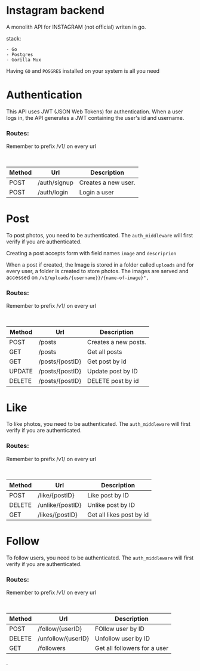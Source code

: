 # Instagram backend

A monolith API for INSTAGRAM (not official) writen in go.

stack:

    - Go
    - Postgres
    - Gorilla Mux

Having `GO` and `POSGRES` installed on your system is all you need

# Authentication

This API uses JWT (JSON Web Tokens) for authentication. When a user logs in, 
the API generates a JWT containing the user's id and username.

### Routes:

Remember to prefix /v1/ on every url

&nbsp;

| Method | Url                 | Description               |
| ------ | ------------------- | ------------------------- |
| POST   | /auth/signup        | Creates a new user.       |
| POST   | /auth/login         | Login a user              |


# Post

To post photos, you need to be authenticated. The `auth_middleware` 
will first verify if you are authenticated.

Creating a post accepts form with field names `image` and `descriprion`

When a post if created, the Image is stored in a folder called `uploads`
and for every user, a folder is created to store photos.
The images are served and accessed on `/v1/uploads/{username}}/{name-of-image}",`

### Routes:

Remember to prefix /v1/ on every url

&nbsp;

| Method | Url                 | Description               |
| ------ | ------------------- | ------------------------- |
| POST   | /posts              | Creates a new posts.      |
| GET    | /posts              | Get all posts             |
| GET    | /posts/{postID}     | Get post by id            |
| UPDATE | /posts/{postID}     | Update post by ID         |
| DELETE | /posts/{postID}     | DELETE post by id         |


# Like

To like photos, you need to be authenticated. The `auth_middleware` 
will first verify if you are authenticated.

### Routes:

Remember to prefix /v1/ on every url

&nbsp;

| Method | Url                 | Description               |
| ------ | ------------------- | ------------------------- |
| POST   | /like/{postID}      | Like post by ID           |
| DELETE | /unlike/{postID}    | Unlike post by ID         |
| GET    | /likes/{postID}     | Get all likes post by id  |


# Follow

To follow users, you need to be authenticated. The `auth_middleware` 
will first verify if you are authenticated.

### Routes:

Remember to prefix /v1/ on every url

&nbsp;

| Method | Url                 | Description                  |
| ------ | ------------------- | ---------------------------- |
| POST   | /follow/{userID}    | FOllow user by ID            |
| DELETE | /unfollow/{userID}  | Unfollow user by ID          |
| GET    | /followers          | Get all followers for a user |



.